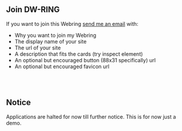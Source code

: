 ## Join DW-RING

If you want to join this Webring [send me an email](mailto:%64%69%6f%77%6f%40%77%61%69%66%75%2e%63%6c%75%62) with:

- Why you want to join my Webring
- The display name of your site
- The url of your site
- A description that fits the cards (try inspect element)
- An optional but encouraged button (88x31 specifically) url
- An optional but encouraged favicon url

<br>
<br>

## Notice

Applications are halted for now till further notice. This is for now just a demo.
